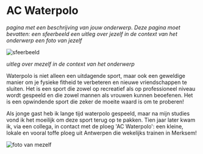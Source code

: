 # AC Waterpolo

*pagina met een beschrijving van jouw onderwerp. Deze pagina moet bevatten:
een sfeerbeeld
een uitleg over jezelf in de context van het onderwerp
een foto van jezelf*

![sfeerbeeld]()

*uitleg over mezelf in de context van het onderwerp*

Waterpolo is niet alleen een uitdagende sport, maar ook een geweldige manier om je fysieke fitheid te verbeteren en nieuwe vriendschappen te sluiten. Het is een sport die zowel op recreatief als op professioneel niveau wordt gespeeld en die zowel mannen als vrouwen kunnen beoefenen. Het is een opwindende sport die zeker de moeite waard is om te proberen! 

Als jonge gast heb ik lange tijd waterpolo gespeeld, maar na mijn studies vond ik het moeilijk om deze sport terug op te pakken. Tien jaar later kwam ik, via een collega, in contact met de ploeg 'AC Waterpolo': een kleine, lokale en vooral toffe ploeg uit Antwerpen die wekelijks trainen in Merksem!

![foto van mezelf]()